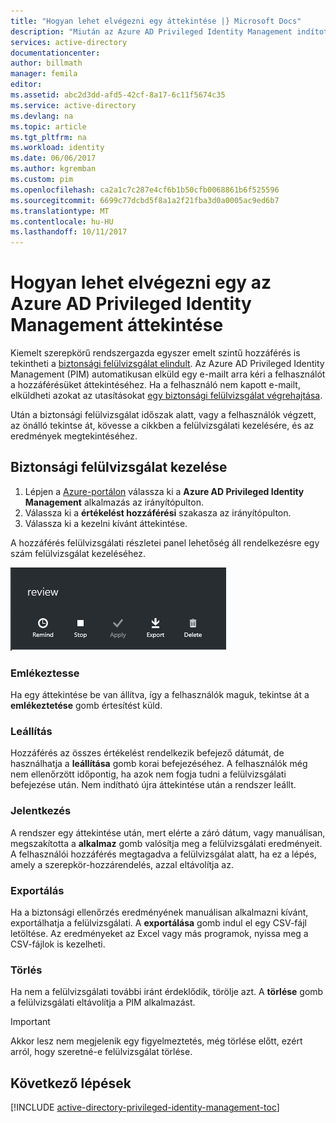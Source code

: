 ```yaml
---
title: "Hogyan lehet elvégezni egy áttekintése |} Microsoft Docs"
description: "Miután az Azure AD Privileged Identity Management indította egy áttekintése, megtudhatja, hogyan befejeződését, és az eredmények megtekintése"
services: active-directory
documentationcenter: 
author: billmath
manager: femila
editor: 
ms.assetid: abc2d3dd-afd5-42cf-8a17-6c11f5674c35
ms.service: active-directory
ms.devlang: na
ms.topic: article
ms.tgt_pltfrm: na
ms.workload: identity
ms.date: 06/06/2017
ms.author: kgremban
ms.custom: pim
ms.openlocfilehash: ca2a1c7c287e4cf6b1b50cfb0068861b6f525596
ms.sourcegitcommit: 6699c77dcbd5f8a1a2f21fba3d0a0005ac9ed6b7
ms.translationtype: MT
ms.contentlocale: hu-HU
ms.lasthandoff: 10/11/2017
---
```

# <a name="how-to-complete-an-access-review-in-azure-ad-privileged-identity-management"></a>Hogyan lehet elvégezni egy az Azure AD Privileged Identity Management áttekintése
Kiemelt szerepkörű rendszergazda egyszer emelt szintű hozzáférés is tekintheti a [biztonsági felülvizsgálat elindult](active-directory-privileged-identity-management-how-to-start-security-review.md). Az Azure AD Privileged Identity Management (PIM) automatikusan elküld egy e-mailt arra kéri a felhasználót a hozzáférésüket áttekintéséhez. Ha a felhasználó nem kapott e-mailt, elküldheti azokat az utasításokat [egy biztonsági felülvizsgálat végrehajtása](active-directory-privileged-identity-management-how-to-perform-security-review.md).

Után a biztonsági felülvizsgálat időszak alatt, vagy a felhasználók végzett, az önálló tekintse át, kövesse a cikkben a felülvizsgálati kezelésére, és az eredmények megtekintéséhez.

## <a name="manage-security-reviews"></a>Biztonsági felülvizsgálat kezelése
1. Lépjen a [Azure-portálon](https://portal.azure.com/) válassza ki a **Azure AD Privileged Identity Management** alkalmazás az irányítópulton.
2. Válassza ki a **értékelést hozzáférési** szakasza az irányítópulton.
3. Válassza ki a kezelni kívánt áttekintése.

A hozzáférés felülvizsgálati részletei panel lehetőség áll rendelkezésre egy szám felülvizsgálat kezeléséhez.

![PIM hozzáférés felülvizsgálati gombok – képernyőkép][1]

### <a name="remind"></a>Emlékeztesse
Ha egy áttekintése be van állítva, így a felhasználók maguk, tekintse át a **emlékeztetése** gomb értesítést küld. 

### <a name="stop"></a>Leállítás
Hozzáférés az összes értékelést rendelkezik befejező dátumát, de használhatja a **leállítása** gomb korai befejezéséhez. A felhasználók még nem ellenőrzött időpontig, ha azok nem fogja tudni a felülvizsgálati befejezése után. Nem indítható újra áttekintése után a rendszer leállt.

### <a name="apply"></a>Jelentkezés
A rendszer egy áttekintése után, mert elérte a záró dátum, vagy manuálisan, megszakította a **alkalmaz** gomb valósítja meg a felülvizsgálati eredményeit. A felhasználói hozzáférés megtagadva a felülvizsgálat alatt, ha ez a lépés, amely a szerepkör-hozzárendelés, azzal eltávolítja az.  

### <a name="export"></a>Exportálás
Ha a biztonsági ellenőrzés eredményének manuálisan alkalmazni kívánt, exportálhatja a felülvizsgálati. A **exportálása** gomb indul el egy CSV-fájl letöltése. Az eredményeket az Excel vagy más programok, nyissa meg a CSV-fájlok is kezelheti.

### <a name="delete"></a>Törlés
Ha nem a felülvizsgálati további iránt érdeklődik, törölje azt. A **törlése** gomb a felülvizsgálati eltávolítja a PIM alkalmazást.

> [!IMPORTANT]
> Akkor lesz nem megjelenik egy figyelmeztetés, még törlése előtt, ezért arról, hogy szeretné-e felülvizsgálat törlése. 

## <a name="next-steps"></a>Következő lépések
[!INCLUDE [active-directory-privileged-identity-management-toc](../../includes/active-directory-privileged-identity-management-toc.md)]

<!--Image references-->

[1]: ./media/active-directory-privileged-identity-management-how-to-complete-review/PIM_review_buttons.png
